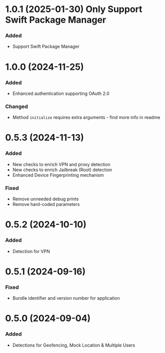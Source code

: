 # 1.0.1 (2025-01-30) Only Support Swift Package Manager

### Added
- Support Swift Package Manager

# 1.0.0 (2024-11-25)

### Added
- Enhanced authentication supporting OAuth 2.0

### Changed
- Method `initialize` requires extra arguments - find more info in readme

# 0.5.3 (2024-11-13)

### Added
- New checks to enrich VPN and proxy detection
- New checks to enrich Jailbreak (Root) detection
- Enhanced Device Fingerprinting mechanism

### Fixed
- Remove unneeded debug prints
- Remove hard-coded parameters

# 0.5.2 (2024-10-10)

### Added
- Detection for VPN

# 0.5.1 (2024-09-16)

### Fixed
- Bundle identifier and version number for application

# 0.5.0 (2024-09-04)

### Added
- Detections for Geofencing, Mock Location & Multiple Users
